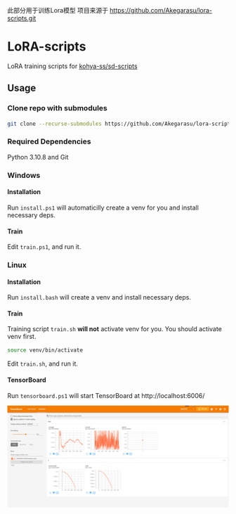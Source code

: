 此部分用于训练Lora模型
项目来源于
https://github.com/Akegarasu/lora-scripts.git

# LoRA-scripts

LoRA training scripts for [kohya-ss/sd-scripts](https://github.com/kohya-ss/sd-scripts.git)

## Usage

### Clone repo with submodules

```sh
git clone --recurse-submodules https://github.com/Akegarasu/lora-scripts
```

### Required Dependencies

Python 3.10.8 and Git

### Windows

#### Installation

Run `install.ps1` will automaticilly create a venv for you and install necessary deps.

#### Train

Edit `train.ps1`, and run it.

### Linux

#### Installation

Run `install.bash` will create a venv and install necessary deps.

#### Train

Training script `train.sh` **will not** activate venv for you. You should activate venv first.

```sh
source venv/bin/activate
```

Edit `train.sh`, and run it.

#### TensorBoard

Run `tensorboard.ps1` will start TensorBoard at http://localhost:6006/

![](./assets/tensorboard-example.png)
